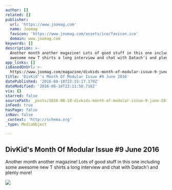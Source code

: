 ```yaml
---
author: []
related: []
publisher:
  url: 'https://www.joomag.com'
  name: Joomag
  favicon: 'https://www.joomag.com/assets/ico/favicon.ico'
  domain: www.joomag.com
keywords: []
description: >-
  Another month another magazine! Lots of good stuff in this one including some
  awesome new T shirts a long interview and chat with Datach'i and plenty more!
app_links: []
isBasedOnUrl: >-
  https://www.joomag.com/magazine/divkids-month-of-modular-issue-9-june-2016/0785771001466947534
title: 'DivKid''s Month Of Modular Issue #9 June 2016'
datePublished: '2016-08-18T22:15:17.179Z'
dateModified: '2016-08-18T22:11:50.716Z'
via: {}
starred: false
sourcePath: _posts/2016-08-18-divkids-month-of-modular-issue-9-june-2016.md
inFeed: true
hasPage: false
inNav: false
_context: 'http://schema.org'
_type: MediaObject

---
```

<article style=""><h1>DivKid's Month Of Modular Issue #9 June 2016</h1><p>Another month another magazine! Lots of good stuff in this one including some awesome new T shirts a long interview and chat with Datach'i and plenty more!</p><img src="https://www.joomag.com/Frontend/WebService/getThumbnailFB.php?mID=802874&amp;spread=0&amp;1467245867" /></article>